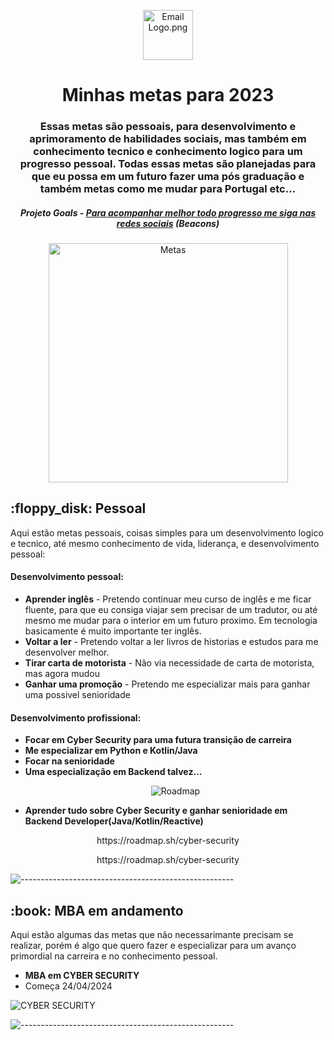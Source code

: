 <p align="center"> 
  <img src="https://images-platform.99static.com//erEzc8DCZBsazNBwrk-3Kgosdx0=/1117x1227:1629x1739/fit-in/500x500/99designs-contests-attachments/91/91143/attachment_91143214" alt="Email Logo.png" width="80px" height="80px">
</p>
<h1 align="center"> Minhas metas para 2023 </h1>
<h3 align="center"> Essas metas são pessoais, para desenvolvimento e aprimoramento de habilidades sociais, mas também em conhecimento tecnico e conhecimento logico para um progresso pessoal. Todas essas metas são planejadas para que eu possa em um futuro fazer uma pós graduação e também metas como me mudar para Portugal etc...</h3>
<h5 align="center"> Projeto Goals - <a href="https://beacons.ai/murilonerdx/">Para acompanhar melhor todo progresso me siga nas redes sociais</a> (Beacons) </h5>

<p align="center"> 
<img src="https://www.incimages.com/uploaded_files/image/1920x1080/shutterstock_318915104_360067.jpg" alt="Metas" height="383px">
</p>

<h2> :floppy_disk: Pessoal</h2>

<p>Aqui estão metas pessoais, coisas simples para um desenvolvimento logico e tecnico, até mesmo conhecimento de vida, liderança, e desenvolvimento pessoal:</p>
<h4>Desenvolvimento pessoal:</h4>
<ul>
  <li><b>Aprender inglês</b> - Pretendo continuar meu curso de inglês e me ficar fluente, para que eu consiga viajar sem precisar de um tradutor, ou até mesmo me mudar para o interior em um futuro proximo. Em tecnologia basicamente é muito importante ter inglês.</li>
  <li><b>Voltar a ler</b> - Pretendo voltar a ler livros de historias e estudos para me desenvolver melhor.</li>
  <li><b>Tirar carta de motorista</b> - Não via necessidade de carta de motorista, mas agora mudou</li>
  <li><b>Ganhar uma promoção</b> - Pretendo me especializar mais para ganhar uma possivel senioridade</li>
</ul>

<h4>Desenvolvimento profissional:</h4>
<ul>
  <li><b>Focar em Cyber Security para uma futura transição de carreira</b></li>
  <li><b>Me especializar em Python e Kotlin/Java</b></li>
  <li><b>Focar na senioridade</b></li>
  <li><b>Uma especialização em Backend talvez... </b></li>
<p align="center"> 
<img src="https://miro.medium.com/max/2000/1*lgtguydPY4E97v3OrfeDnA.png" alt="Roadmap">

</p>

  <li><b>Aprender tudo sobre Cyber Security e ganhar senioridade em Backend Developer(Java/Kotlin/Reactive)</b> </li>

</ul>

<p align="center">https://roadmap.sh/cyber-security </p>
<p align="center">https://roadmap.sh/cyber-security </p>




![-----------------------------------------------------](https://raw.githubusercontent.com/andreasbm/readme/master/assets/lines/rainbow.png)

<h2> :book: MBA em andamento </h2>

<p>Aqui estão algumas das metas que não necessarimante precisam se realizar, porém é algo que quero fazer e especializar para um avanço primordial na carreira e no conhecimento pessoal.

<ul>
<li><b>MBA em CYBER SECURITY</b></li>
<li> Começa 24/04/2024</li>
</ul>
<img src="https://encrypted-tbn0.gstatic.com/images?q=tbn:ANd9GcTdOP-PqsEbz_8PdGrtguaDM1yBTbwvgFBASQ&usqp=CAU" alt="CYBER SECURITY" style="max-width:100%;"></p>

![-----------------------------------------------------](https://raw.githubusercontent.com/andreasbm/readme/master/assets/lines/rainbow.png)
